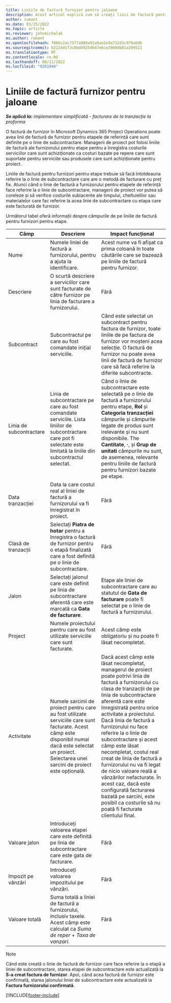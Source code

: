 ```yaml
---
title: Liniile de factură furnizor pentru jaloane
description: Acest articol explică cum să creați linii de factură pentru furnizori pentru etapele de referință ale unui subcontract.
author: rumant
ms.date: 03/25/2022
ms.topic: article
ms.reviewer: johnmichalak
ms.author: rumant
ms.openlocfilehash: f066c2ac7377a989a92a9ae2e9a732d3c979a0db
ms.sourcegitcommit: b2224d1f3c0bd4925d647e6ca3960db81a209521
ms.translationtype: MT
ms.contentlocale: ro-RO
ms.lasthandoff: 08/11/2022
ms.locfileid: "9261044"
---
```

# <a name="vendor-invoice-lines-for-milestones"></a>Liniile de factură furnizor pentru jaloane

_**Se aplică la:** implementare simplificată - facturare de la tranzacție la proforma_

O factură de furnizor în Microsoft Dynamics 365 Project Operations poate avea linii de factură de furnizor pentru etapele de referință care sunt definite pe o linie de subcontractare. Managerii de proiect pot folosi liniile de factură ale furnizorului pentru etape pentru a înregistra costurile serviciilor care sunt achiziționate ca costuri bazate pe repere care sunt suportate pentru serviciile sau produsele care sunt achiziționate pentru proiect.

Liniile de factură pentru furnizori pentru etape trebuie să facă întotdeauna referire la o linie de subcontractare care are o metodă de facturare cu preț fix. Atunci când o linie de factură a furnizorului pentru etapele de referință face referire la o linie de subcontractare, managerii de proiect vor putea să coreleze și să verifice costurile subiacente ale timpului, cheltuielilor sau materialelor care fac referire la acea linie de subcontractare cu etapa care este facturată de furnizor.

Următorul tabel oferă informații despre câmpurile de pe liniile de factură pentru furnizori pentru etape.

| Câmp | Descriere | Impact funcțional |
| --- | --- | --- |
| Nume | Numele liniei de factură a furnizorului, pentru a ajuta la identificare. | Acest nume va fi afișat ca prima coloană în toate căutările care se bazează pe liniile de factură pentru furnizor. |
| Descriere | O scurtă descriere a serviciilor care sunt facturate de către furnizor pe linia de facturare a furnizorului. | Fără |
| Subcontract | Subcontractul pe care au fost comandate inițial serviciile. | Când este selectat un subcontract pentru factura de furnizor, toate liniile de pe factura de furnizor vor moșteni acea selecție. O factură de furnizor nu poate avea linii de factură de furnizor care să facă referire la diferite subcontracte. |
| Linia de subcontractare | Linia de subcontractare pe care au fost comandate serviciile. Lista liniilor de subcontractare care pot fi selectate este limitată la liniile din subcontractul selectat. | Când o linie de subcontractare este selectată pe o linie de factură a furnizorului pentru etape, **Rol** și **Categoria tranzacției** câmpurile și câmpurile legate de produs sunt irelevante și nu sunt disponibile. The **Cantitate**, **·**, și **Grup de unitati** câmpurile nu sunt, de asemenea, relevante pentru liniile de factură pentru furnizori bazate pe etape. |
| Data tranzacției | Data la care costul real al liniei de factură a furnizorului va fi înregistrat în proiect. | Fără |
| Clasă de tranzacții | Selectați **Piatra de hotar** pentru a înregistra o factură de furnizor pentru o etapă finalizată care a fost definită pe o linie de subcontractare. | Fără |
| Jalon | Selectați jalonul care este definit pe linia de subcontractare aferentă care este marcată ca **Gata de facturare**. | Etape ale liniei de subcontractare care au statutul de **Gata de facturare** poate fi selectat pe o linie de factură a furnizorului. |
| Project | Numele proiectului pentru care au fost utilizate serviciile care sunt facturate. | Acest câmp este obligatoriu și nu poate fi lăsat necompletat. |
| Activitate | Numele sarcinii de proiect pentru care au fost utilizate serviciile care sunt facturate. Acest câmp este disponibil numai dacă este selectat un proiect. Selectarea unei sarcini de proiect este opțională. | Dacă acest câmp este lăsat necompletat, managerul de proiect poate potrivi linia de factură a furnizorului cu clasa de tranzacții de pe linia de subcontractare aferentă care este înregistrată pentru orice activitate a proiectului. Dacă linia de factură a furnizorului nu face referire la o linie de subcontractare și acest câmp este lăsat necompletat, costul real creat de linia de factură a furnizorului nu va fi legat de nicio valoare reală a vânzărilor nefacturate. În acest caz, dacă este configurată facturarea bazată pe sarcini, este posibil ca costurile să nu poată fi facturate clientului final. |
| Valoare jalon | Introduceți valoarea etapei care este definită pe linia de subcontractare care este gata de facturare. | Fără |
| Impozit pe vânzări | Introduceți valoarea impozitului pe vânzări. | Fără |
| Valoare totală | Suma totală a liniei de factură a furnizorului, inclusiv taxele. Acest câmp este calculat ca *Suma de reper* + *Taxa de vanzari*. | Fără |

> [!NOTE]
> Când este creată o linie de factură de furnizor care face referire la o etapă a liniei de subcontractare, starea etapei de subcontractare este actualizată la **S-a creat factura de furnizor**. Apoi, când acea factură de furnizor este confirmată, starea jalonului liniei de subcontractare este actualizată la **Factura furnizorului confirmată**.

[!INCLUDE[footer-include](../../includes/footer-banner.md)]
